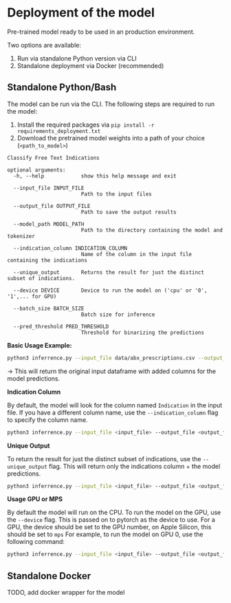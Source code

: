 # Deployment of the model
Pre-trained model ready to be used in an production environment.

Two options are available: 
1. Run via standalone Python version via CLI
2. Standalone deployment via Docker (recommended)

## Standalone Python/Bash
The model can be run via the CLI. The following steps are required to run the model:
1. Install the required packages via `pip install -r requirements_deployment.txt`
2. Download the pretrained model weights into a path of your choice (`<path_to_model>`)

```
Classify Free Text Indications

optional arguments:
  -h, --help            show this help message and exit
  
  --input_file INPUT_FILE
                        Path to the input files
                        
  --output_file OUTPUT_FILE
                        Path to save the output results
                        
  --model_path MODEL_PATH
                        Path to the directory containing the model and tokenizer
                        
  --indication_column INDICATION_COLUMN
                        Name of the column in the input file containing the indications
                        
  --unique_output       Returns the result for just the distinct subset of indications.
  
  --device DEVICE       Device to run the model on ('cpu' or '0', '1',... for GPU)
  
  --batch_size BATCH_SIZE
                        Batch size for inference
                        
  --pred_threshold PRED_THRESHOLD
                        Threshold for binarizing the predictions
```

**Basic Usage Example:**
```bash
python3 inferrence.py --input_file data/abx_prescriptions.csv --output_file data/abx_prescriptions_classified.csv --model_path data/Bio_ClinicalBERT_5615.pth

```
-> This will return the original input dataframe with added columns for the model predictions.

**Indication Column**

By default, the model will look for the column named `Indication` in the input file.
If you have a different column name, use the `--indication_column` flag to specify the column name.

```bash
python3 inferrence.py --input_file <input_file> --output_file <output_file> --model_path <model_path> --indication_column "My Column"
```

**Unique Output**

To return the result for just the distinct subset of indications, use the `--unique_output` flag. 
This will return only the indications column + the model predictions.

```bash
python3 inferrence.py --input_file <input_file> --output_file <output_file> --model_path <model_path> --unique_output
```

**Usage GPU or MPS**

By default the model will run on the CPU. To run the model on the GPU, use the `--device` flag. 
This is passed on to pytorch as the device to use.
For a GPU, the device should be set to the GPU number, on Apple Silicon, this should be set to `mps`
For example, to run the model on GPU 0, use the following command:
```bash
python3 inferrence.py --input_file <input_file> --output_file <output_file> --model_path <model_path> --device 0
```

## Standalone Docker
TODO, add docker wrapper for the model
